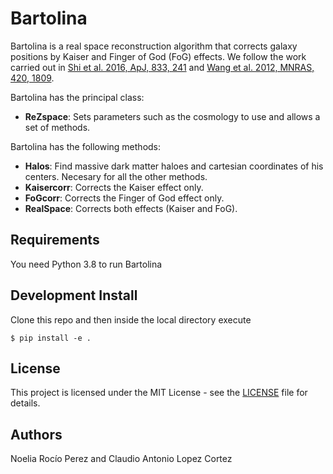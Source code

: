 # Bartolina

Bartolina is a real space reconstruction algorithm that corrects galaxy positions by Kaiser and Finger of God (FoG) effects. 
We follow the work carried out in [Shi et al. 2016, ApJ, 833, 241](https://iopscience.iop.org/article/10.3847/1538-4357/833/2/241/pdf) and [Wang et al. 2012, MNRAS, 420, 1809](https://watermark.silverchair.com/mnras0420-1809.pdf?token=AQECAHi208BE49Ooan9kkhW_Ercy7Dm3ZL_9Cf3qfKAc485ysgAAArgwggK0BgkqhkiG9w0BBwagggKlMIICoQIBADCCApoGCSqGSIb3DQEHATAeBglghkgBZQMEAS4wEQQMEhE4wSh1Y4O5XeUWAgEQgIICazOIdRFy7IysqA9fMx4B92bTxAws4pzEtxim1UbeBaZ64iQy_ytVC9HY4DsKIHq4wM09gW84mI-uggU2KHN7BAoi9Ps52HYw_QA-C2Vi_MClrMi2zQBVi18Tmdv5kEdDE8iBJDqMjm_Isw0nv9kk41RGnaC_TvnNQ_ugEGlkiMJaA6xwT2jIniikSBl1xnHAm-6WFTDMrqDqKEknuGz6L4ngFuHiJ1lv-lfy2dMJBjwYam9BtAg6bRM3qY59nIJgUBLM-j66A2UuS1zZIrWcaa04IF7GSn2Zh1lqF0K75v5kkGIEDzJDzl2SBr3-tIRnFxb7N2qvM2Y8V_Kxb_LPUme0dtp485AISJ1pmZIL8YbdFgG7yuai3WxsNDOWEO0r7w4OWqOkSUw58NKKf3069MiKpFvIHAej3hJhxDdJbyrnQLoUZybHnpgfLOR2i5OrKMqLJn6mWFVkt9O7pP--QJ0BwIZDTcaceVL3eO1ndhvj4EMAwBrmBSMW3WfNbFIeZDzlCh1v_6T7r6MfgLcuSALZLPFh6iHT9_TWPApqYxUH21p1kdwIrDLYqHoJ_Bz5--5JUhza7H6jkvr3Gq9M3ZwoIHrnU5K_aiUo1bka93_8c-Qv0yYN0dFLqqPWrh_lo28GiC0kvBDcW168wIMux9o18ebmIh4etcAE2Jn9cyPPZDIhlrkgqGEY8xlf4ICgdpNbhwwGMGLxNDWZoNqzXKPqknl9TUq8xezB3dq5cTeUr4YoV68zKwokV62O4qvawNGSpbT4BZC06xgiJ_7vXiWKN7zMmczwimhdBkX4Y1R0nDpiRlIzzZj5pNQ).

Bartolina has the principal class:
* **ReZspace**: Sets parameters such as the cosmology to use and allows a set of methods. 

Bartolina has the following methods:
* **Halos**: Find massive dark matter haloes and cartesian coordinates of his centers. Necesary for all the other methods.
* **Kaisercorr**: Corrects the Kaiser effect only.
* **FoGcorr**: Corrects the Finger of God effect only.
* **RealSpace**: Corrects both effects (Kaiser and FoG).

## Requirements

You need Python 3.8 to run Bartolina

## Development Install

Clone this repo and then inside the local directory execute

```
$ pip install -e .
```

## License

This project is licensed under the MIT License - see the [LICENSE](https://github.com/exiliadadelsur/Bartolina/blob/master/LICENSE) file for details.

## Authors

Noelia Rocío Perez and Claudio Antonio Lopez Cortez





